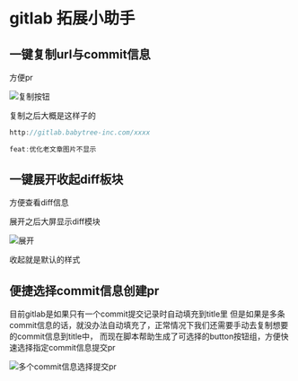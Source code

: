 # gitlab 拓展小助手

## 一键复制url与commit信息

方便pr

![复制按钮](https://tva1.sinaimg.cn/large/008vxvgGly1h70gea4br7j31470e3q53.jpg)

复制之后大概是这样子的

```javascript
http://gitlab.babytree-inc.com/xxxx
      
feat:优化老文章图片不显示
```

## 一键展开收起diff板块

方便查看diff信息

展开之后大屏显示diff模块

![展开](https://tva1.sinaimg.cn/large/008vxvgGly1h70ggap0i9j314h0nvju6.jpg)

收起就是默认的样式

## 便捷选择commit信息创建pr

目前gitlab是如果只有一个commit提交记录时自动填充到title里
但是如果是多条commit信息的话，就没办法自动填充了，正常情况下我们还需要手动去复制想要的commit信息到title中，
而现在脚本帮助生成了可选择的button按钮组，方便快速选择指定commit信息提交pr

![多个commit信息选择提交pr](https://p.ipic.vip/7wxl4l.png)


